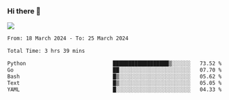 ### Hi there 👋️

![](https://komarev.com/ghpvc/?username=Loner1024)

<!--START_SECTION:waka-->

```txt
From: 18 March 2024 - To: 25 March 2024

Total Time: 3 hrs 39 mins

Python                            ██████████████████▒░░░░░░   73.52 %
Go                                ██░░░░░░░░░░░░░░░░░░░░░░░   07.70 %
Bash                              █▒░░░░░░░░░░░░░░░░░░░░░░░   05.62 %
Text                              █▒░░░░░░░░░░░░░░░░░░░░░░░   05.05 %
YAML                              █░░░░░░░░░░░░░░░░░░░░░░░░   04.33 %
```

<!--END_SECTION:waka-->



